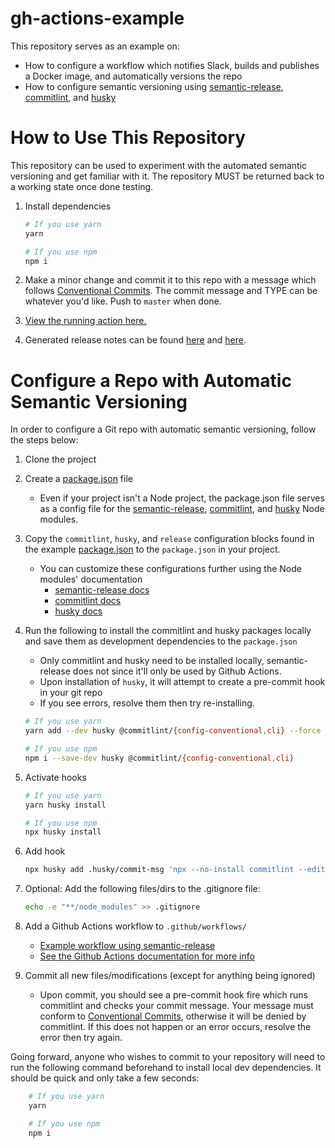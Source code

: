 # gh-actions-example

This repository serves as an example on:

- How to configure a workflow which notifies Slack, builds and publishes a Docker image, and automatically versions the repo
- How to configure semantic versioning using [semantic-release](https://github.com/semantic-release/semantic-release), [commitlint](https://github.com/conventional-changelog/commitlint), and [husky](https://github.com/typicode/husky)

# How to Use This Repository

This repository can be used to experiment with the automated semantic versioning and get familiar with it. The repository MUST be returned back to a working state once done testing.

1. Install dependencies

   ```bash
   # If you use yarn
   yarn

   # If you use npm
   npm i
   ```

1. Make a minor change and commit it to this repo with a message which follows [Conventional Commits](https://www.conventionalcommits.org/en/v1.0.0/#summary). The commit message and TYPE can be whatever you'd like. Push to `master` when done.
1. [View the running action here.](https://github.com/hirosystems/gh-actions-example/actions)
1. Generated release notes can be found [here](https://github.com/hirosystems/gh-actions-example/blob/main/CHANGELOG.md) and [here](https://github.com/hirosystems/gh-actions-example/releases).

# Configure a Repo with Automatic Semantic Versioning

In order to configure a Git repo with automatic semantic versioning, follow the steps below:

1. Clone the project
1. Create a [package.json](https://github.com/hirosystems/gh-actions-example/blob/main/package.json) file
   - Even if your project isn't a Node project, the package.json file serves as a config file for the [semantic-release](https://github.com/semantic-release/semantic-release), [commitlint](https://github.com/conventional-changelog/commitlint), and [husky](https://github.com/typicode/husky) Node modules.
1. Copy the `commitlint`, `husky`, and `release` configuration blocks found in the example [package.json](https://github.com/hirosystems/gh-actions-example/blob/main/package.json#L7-L44) to the `package.json` in your project.
   - You can customize these configurations further using the Node modules' documentation
     - [semantic-release docs](https://github.com/semantic-release/semantic-release/blob/master/docs/usage/configuration.md#configuration)
     - [commitlint docs](https://commitlint.js.org/#/guides-local-setup)
     - [husky docs](https://github.com/typicode/husky/blob/master/README.md)
1. Run the following to install the commitlint and husky packages locally and save them as development dependencies to the `package.json`

   - Only commitlint and husky need to be installed locally, semantic-release does not since it'll only be used by Github Actions.
   - Upon installation of `husky`, it will attempt to create a pre-commit hook in your git repo
   - If you see errors, resolve them then try re-installing.

   ```bash
   # If you use yarn
   yarn add --dev husky @commitlint/{config-conventional,cli} --force

   # If you use npm
   npm i --save-dev husky @commitlint/{config-conventional,cli}
   ```

1. Activate hooks

   ```bash
   # If you use yarn
   yarn husky install

   # If you use npm
   npx husky install
   ```

1. Add hook
   ```bash
   npx husky add .husky/commit-msg 'npx --no-install commitlint --edit'
   ```
1. Optional: Add the following files/dirs to the .gitignore file:
   ```bash
   echo -e "**/node_modules" >> .gitignore
   ```
1. Add a Github Actions workflow to `.github/workflows/`
   - [Example workflow using semantic-release](https://github.com/hirosystems/gh-actions-example/blob/main/.github/workflows/ci.yml)
   - [See the Github Actions documentation for more info](https://docs.github.com/en/actions)
1. Commit all new files/modifications (except for anything being ignored)
   - Upon commit, you should see a pre-commit hook fire which runs commitlint and checks your commit message. Your message must conform to [Conventional Commits](https://www.conventionalcommits.org/en/v1.0.0/#summary), otherwise it will be denied by commitlint. If this does not happen or an error occurs, resolve the error then try again.

Going forward, anyone who wishes to commit to your repository will need to run the following command beforehand to install local dev dependencies. It should be quick and only take a few seconds:

```bash
    # If you use yarn
    yarn

    # If you use npm
    npm i
```

